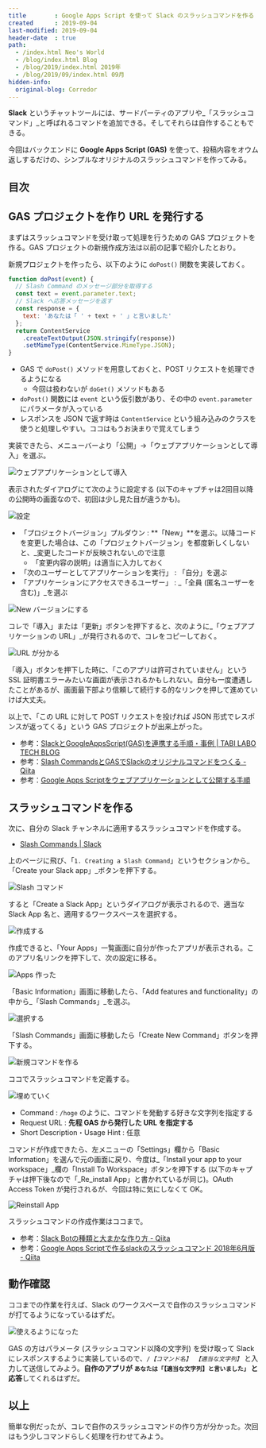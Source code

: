 ```yaml
---
title        : Google Apps Script を使って Slack のスラッシュコマンドを作る
created      : 2019-09-04
last-modified: 2019-09-04
header-date  : true
path:
  - /index.html Neo's World
  - /blog/index.html Blog
  - /blog/2019/index.html 2019年
  - /blog/2019/09/index.html 09月
hidden-info:
  original-blog: Corredor
---
```


**Slack** というチャットツールには、サードパーティのアプリや_「スラッシュコマンド」_と呼ばれるコマンドを追加できる。そしてそれらは自作することもできる。

今回はバックエンドに **Google Apps Script (GAS)** を使って、投稿内容をオウム返しするだけの、シンプルなオリジナルのスラッシュコマンドを作ってみる。

## 目次

## GAS プロジェクトを作り URL を発行する

まずはスラッシュコマンドを受け取って処理を行うための GAS プロジェクトを作る。GAS プロジェクトの新規作成方法は以前の記事で紹介したとおり。

新規プロジェクトを作ったら、以下のように `doPost()` 関数を実装しておく。

```javascript
function doPost(event) {
  // Slash Command のメッセージ部分を取得する
  const text = event.parameter.text;
  // Slack へ応答メッセージを返す
  const response = {
    text: 'あなたは「 ' + text + ' 」と言いました'
  };
  return ContentService
    .createTextOutput(JSON.stringify(response))
    .setMimeType(ContentService.MimeType.JSON);
}
```

- GAS で `doPost()` メソッドを用意しておくと、POST リクエストを処理できるようになる
  - 今回は扱わないが `doGet()` メソッドもある
- `doPost()` 関数には `event` という仮引数があり、その中の `event.parameter` にパラメータが入っている
- レスポンスを JSON で返す時は `ContentService` という組み込みのクラスを使うと処理しやすい。ココはもうお決まりで覚えてしまう

実装できたら、メニューバーより「公開」→「ウェブアプリケーションとして導入」を選ぶ。

![ウェブアプリケーションとして導入](04-02-01.png)

表示されたダイアログにて次のように設定する (以下のキャプチャは2回目以降の公開時の画面なので、初回は少し見た目が違うかも)。

![設定](04-02-02.png)

- 「プロジェクトバージョン」プルダウン : **「New」**を選ぶ。以降コードを変更した場合は、この「プロジェクトバージョン」を都度新しくしないと、_変更したコードが反映されない_ので注意
  - 「変更内容の説明」は適当に入力しておく
- 「次のユーザーとしてアプリケーションを実行」 : 「自分」を選ぶ
- 「アプリケーションにアクセスできるユーザー」 : _「全員 (匿名ユーザーを含む)」_を選ぶ

![New バージョンにする](04-02-03.png)

コレで「導入」または「更新」ボタンを押下すると、次のように_「ウェブアプリケーションの URL」_が発行されるので、コレをコピーしておく。

![URL が分かる](04-02-04.png)

「導入」ボタンを押下した時に、「このアプリは許可されていません」という SSL 証明書エラーみたいな画面が表示されるかもしれない。自分も一度遭遇したことがあるが、画面最下部より信頼して続行する的なリンクを押して進めていけば大丈夫。

以上で、「この URL に対して POST リクエストを投げれば JSON 形式でレスポンスが返ってくる」という GAS プロジェクトが出来上がった。

- 参考：[SlackとGoogleAppsScript(GAS)を連携する手順・事例 | TABI LABO TECH BLOG](https://tech.tabilabo.co.jp/598/)
- 参考：[Slash CommandsとGASでSlackのオリジナルコマンドをつくる - Qiita](https://qiita.com/chikuwa111/items/7a1a349b82318a5861cc)
- 参考：[Google Apps Scriptをウェブアプリケーションとして公開する手順](https://www.virment.com/how-to-deploy-google-apps-script-as-webapp/#URLURL)

## スラッシュコマンドを作る

次に、自分の Slack チャンネルに適用するスラッシュコマンドを作成する。

- [Slash Commands | Slack](https://api.slack.com/slash-commands)

上のページに飛び、「`1. Creating a Slash Command`」というセクションから_「Create your Slack app」_ボタンを押下する。

![Slash コマンド](04-02-05.png)

すると「Create a Slack App」というダイアログが表示されるので、適当な Slack App 名と、適用するワークスペースを選択する。

![作成する](04-02-06.png)

作成できると、「Your Apps」一覧画面に自分が作ったアプリが表示される。このアプリ名リンクを押下して、次の設定に移る。

![Apps 作った](04-02-07.png)

「Basic Information」画面に移動したら、「Add features and functionality」の中から_「Slash Commands」_を選ぶ。

![選択する](04-02-08.png)

「Slash Commands」画面に移動したら「Create New Command」ボタンを押下する。

![新規コマンドを作る](04-02-09.png)

ココでスラッシュコマンドを定義する。

![埋めていく](04-02-10.png)

- Command : `/hoge` のように、コマンドを発動する好きな文字列を指定する
- Request URL : **先程 GAS から発行した URL を指定する**
- Short Description・Usage Hint : 任意

コマンドが作成できたら、左メニューの「Settings」欄から「Basic Information」を選んで元の画面に戻り、今度は_「Install your app to your workspace」_欄の「Install To Workspace」ボタンを押下する (以下のキャプチャは押下後なので「_Re_install App」と書かれているが同じ)。OAuth Access Token が発行されるが、今回は特に気にしなくて OK。

![Reinstall App](04-02-11.png)

スラッシュコマンドの作成作業はココまで。

- 参考：[Slack Botの種類と大まかな作り方 - Qiita](https://qiita.com/namutaka/items/233a83100c94af033575)
- 参考：[Google Apps Scriptで作るslackのスラッシュコマンド 2018年6月版 - Qiita](https://qiita.com/skuroki@github/items/9dc4d0c40be27715e359)

## 動作確認

ココまでの作業を行えば、Slack のワークスペースで自作のスラッシュコマンドが打てるようになっているはずだ。

![使えるようになった](04-02-12.png)

GAS の方はパラメータ (スラッシュコマンド以降の文字列) を受け取って Slack にレスポンスするように実装しているので、_`/【コマンド名】 【適当な文字列】`_ と入力して送信してみよう。**自作のアプリが `あなたは「【適当な文字列】と言いました」` と応答**してくれるはずだ。

## 以上

簡単な例だったが、コレで自作のスラッシュコマンドの作り方が分かった。次回はもう少しコマンドらしく処理を行わせてみよう。
